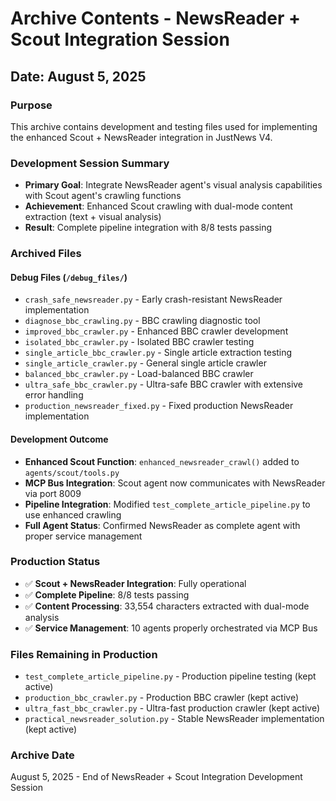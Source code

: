 # Archive Contents - NewsReader + Scout Integration Session
## Date: August 5, 2025

### Purpose
This archive contains development and testing files used for implementing the enhanced Scout + NewsReader integration in JustNews V4.

### Development Session Summary
- **Primary Goal**: Integrate NewsReader agent's visual analysis capabilities with Scout agent's crawling functions
- **Achievement**: Enhanced Scout crawling with dual-mode content extraction (text + visual analysis)
- **Result**: Complete pipeline integration with 8/8 tests passing

### Archived Files

#### Debug Files (`/debug_files/`)
- `crash_safe_newsreader.py` - Early crash-resistant NewsReader implementation
- `diagnose_bbc_crawling.py` - BBC crawling diagnostic tool
- `improved_bbc_crawler.py` - Enhanced BBC crawler development
- `isolated_bbc_crawler.py` - Isolated BBC crawler testing
- `single_article_bbc_crawler.py` - Single article extraction testing
- `single_article_crawler.py` - General single article crawler
- `balanced_bbc_crawler.py` - Load-balanced BBC crawler
- `ultra_safe_bbc_crawler.py` - Ultra-safe BBC crawler with extensive error handling
- `production_newsreader_fixed.py` - Fixed production NewsReader implementation

#### Development Outcome
- **Enhanced Scout Function**: `enhanced_newsreader_crawl()` added to `agents/scout/tools.py`
- **MCP Bus Integration**: Scout agent now communicates with NewsReader via port 8009
- **Pipeline Integration**: Modified `test_complete_article_pipeline.py` to use enhanced crawling
- **Full Agent Status**: Confirmed NewsReader as complete agent with proper service management

### Production Status
- ✅ **Scout + NewsReader Integration**: Fully operational
- ✅ **Complete Pipeline**: 8/8 tests passing
- ✅ **Content Processing**: 33,554 characters extracted with dual-mode analysis
- ✅ **Service Management**: 10 agents properly orchestrated via MCP Bus

### Files Remaining in Production
- `test_complete_article_pipeline.py` - Production pipeline testing (kept active)
- `production_bbc_crawler.py` - Production BBC crawler (kept active)
- `ultra_fast_bbc_crawler.py` - Ultra-fast production crawler (kept active)
- `practical_newsreader_solution.py` - Stable NewsReader implementation (kept active)

### Archive Date
August 5, 2025 - End of NewsReader + Scout Integration Development Session
